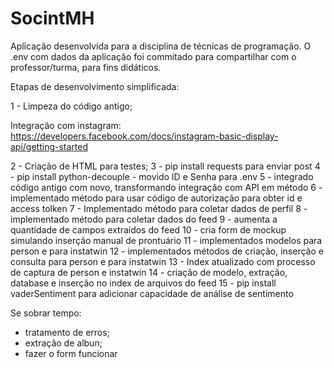 # SocintMH

Aplicação desenvolvida para a disciplina de técnicas de programação. O .env com dados da aplicação foi commitado para compartilhar com o professor/turma, para fins didáticos.

Etapas de desenvolvimento simplificada:

1 - Limpeza do código antigo;

Integração com instagram: https://developers.facebook.com/docs/instagram-basic-display-api/getting-started

2 - Criação de HTML para testes;
3 - pip install requests para enviar post
4 - pip install python-decouple - movido ID e Senha para .env
5 - integrado código antigo com novo, transformando integração com API em método
6 - implementado método para usar código de autorização para obter id e access tolken
7 - Implementado método para coletar dados de perfil
8 - implementado método para coletar dados do feed
9 - aumenta a quantidade de campos extraídos do feed
10 - cria form de mockup simulando inserção manual de prontuário
11 - implementados modelos para person e para instatwin
12 - implementados métodos de criação, inserção e consulta para person e para instatwin
13 - Index atualizado com processo de captura de person e instatwin
14 - criação de modelo, extração, database e inserção no index de arquivos do feed
15 - pip install vaderSentiment para adicionar capacidade de análise de sentimento


Se sobrar tempo:

- tratamento de erros;
- extração de albun;
- fazer o form funcionar
